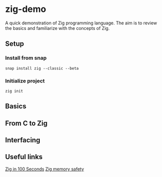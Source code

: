 # zig-demo
A quick demonstration of Zig programming language. The aim is to review the basics and familiarize with the concepts of Zig.

## Setup
### Install from snap
```shell
snap install zig --classic --beta
```

### Initialize project
```shell
zig init
```

## Basics

## From C to Zig

## Interfacing 

## Useful links
[Zig in 100 Seconds](https://youtu.be/kxT8-C1vmd4)
[Zig memory safety](https://www.scattered-thoughts.net/writing/how-safe-is-zig/)